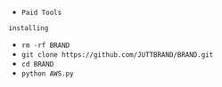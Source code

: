 
- `Paid Tools`

```installing```

- `rm -rf BRAND`
- `git clone https://github.com/JUTTBRAND/BRAND.git`
- `cd BRAND`
- `python AWS.py`
